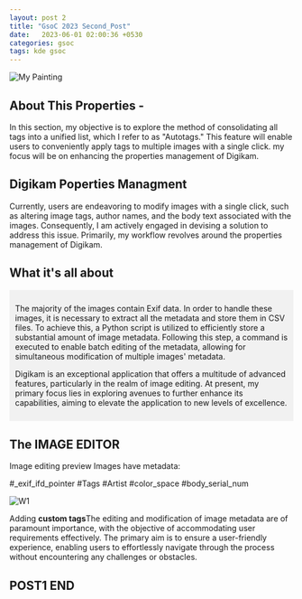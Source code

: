 ```yaml
---
layout: post 2
title: "GsoC 2023 Second_Post"
date:   2023-06-01 02:00:36 +0530
categories: gsoc
tags: kde gsoc
---
```


![My Painting](https://ibb.co/HTCPLJX)




## About This Properties -

In this section, my objective is to explore the method of consolidating all tags into a unified list, which I refer to as "Autotags." This feature will enable users to conveniently apply tags to multiple images with a single click. my focus will be on enhancing the properties management of Digikam.

## Digikam Poperties Managment
Currently, users are endeavoring to modify images with a single click, such as altering image tags, author names, and the body text associated with the images. Consequently, I am actively engaged in devising a solution to address this issue. Primarily, my workflow revolves around the properties management of Digikam.
    
## What it's all about
<div style="background-color:rgba(0, 0, 0, 0.0470588); padding:10px 10px;">
<p>
The majority of the images contain Exif data. In order to handle these images, it is necessary to extract all the metadata and store them in CSV files. To achieve this, a Python script is utilized to efficiently store a substantial amount of image metadata. Following this step, a command is executed to enable batch editing of the metadata, allowing for simultaneous modification of multiple images' metadata.
</p>
<p>
Digikam is an exceptional application that offers a multitude of advanced features, particularly in the realm of image editing. At present, my primary focus lies in exploring avenues to further enhance its capabilities, aiming to elevate the application to new levels of excellence.</p>
  <p>
</p>
</div>

## The IMAGE EDITOR
Image editing preview
Images have metadata:

#_exif_ifd_pointer
#Tags
#Artist
#color_space
#body_serial_num

![W1](https://i.postimg.cc/90FtVLZY/image-1.jpg)

Adding <b>custom tags</b>The editing and modification of image metadata are of paramount importance, with the objective of accommodating user requirements effectively. The primary aim is to ensure a user-friendly experience, enabling users to effortlessly navigate through the process without encountering any challenges or obstacles.

## POST1 END


